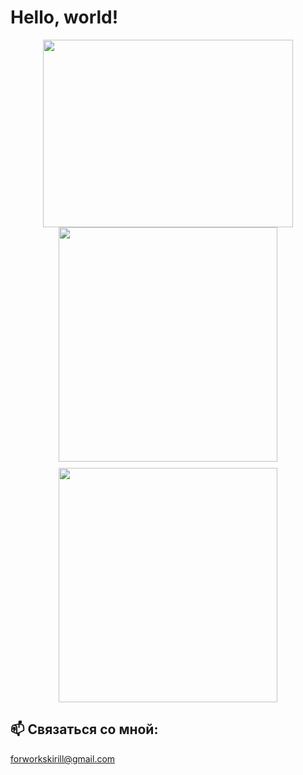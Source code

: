 # Hello, world!

<div style="display: flex; justify-content: center; align-items: center;">
  <img src="https://media1.giphy.com/media/v1.Y2lkPTc5MGI3NjExb3gxYmhucHMycjc1a2w3Zmp2eGs2eGNjbWlycG45cGtnNGRzYW1haiZlcD12MV9pbnRlcm5hbF9naWZfYnlfaWQmY3Q9Zw/QDjpIL6oNCVZ4qzGs7/giphy.webp" width="400" height="300"/>
</div>

<div style="display: flex; gap: 10px; justify-content: center; align-items: center; flex-wrap: wrap;">
  <img src="https://github-readme-stats.vercel.app/api/top-langs/?username=fckngawsm&layout=compact&hide_title=true&theme=radical&include_private=true" style="max-width: 100%; width: 350px; height: 375px;"/>
  <img src="https://github-readme-stats.vercel.app/api?username=fckngawsm&show_icons=true&theme=radical&include_private=true" style="max-width: 100%; width: 350px; height: 375px;"/>
</div>

## 📫 Связаться со мной:
[forworkskirill@gmail.com](mailto:forworkskirill@gmail.com)
